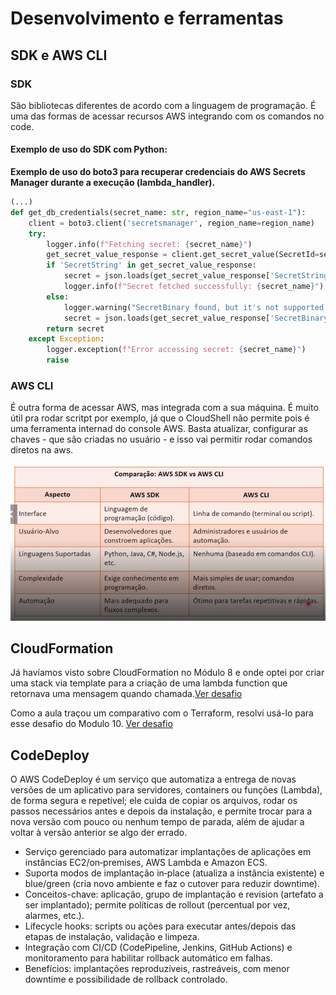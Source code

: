 

# Desenvolvimento e ferramentas

## SDK e AWS CLI

### SDK
São bibliotecas diferentes de acordo com a linguagem de programação. É uma das formas de acessar recursos AWS integrando com os comandos no code.

#### Exemplo de uso do SDK com Python:

**Exemplo de uso do boto3 para recuperar credenciais do AWS Secrets Manager durante a execução (lambda_handler).**

```python
(...)
def get_db_credentials(secret_name: str, region_name="us-east-1"):
    client = boto3.client('secretsmanager', region_name=region_name)
    try:
        logger.info(f"Fetching secret: {secret_name}")
        get_secret_value_response = client.get_secret_value(SecretId=secret_name)
        if 'SecretString' in get_secret_value_response:
            secret = json.loads(get_secret_value_response['SecretString'])
            logger.info(f"Secret fetched successfully: {secret_name}")
        else:
            logger.warning("SecretBinary found, but it's not supported in this case.")
            secret = json.loads(get_secret_value_response['SecretBinary'])
        return secret
    except Exception:
        logger.exception(f"Error accessing secret: {secret_name}")
        raise
```

### AWS CLI

É outra forma de acessar AWS, mas integrada com a sua máquina. É muito útil pra rodar scritpt por exemplo, já que o CloudShell não permite pois é uma ferramenta internad do console AWS. Basta atualizar, configurar as chaves - que são criadas no usuário - e isso vai permitir rodar comandos diretos na aws.

![alt text](./images/CLIxSDK.png)

## CloudFormation

Já havíamos visto sobre CloudFormation no Módulo 8 e onde optei por criar uma stack via template para a criação de uma lambda function que retornava uma mensagem quando chamada.[Ver desafio](/Module08/cloudFormationChallenge.pt.md)

Como a aula traçou um comparativo com o Terraform, resolvi usá-lo para esse desafio do Modulo 10. [Ver desafio](./project/terraformChallenge.pt.md)

## CodeDeploy

O AWS CodeDeploy é um serviço que automatiza a entrega de novas versões de um aplicativo para servidores, containers ou funções (Lambda), de forma segura e repetível; ele cuida de copiar os arquivos, rodar os passos necessários antes e depois da instalação, e permite trocar para a nova versão com pouco ou nenhum tempo de parada, além de ajudar a voltar à versão anterior se algo der errado.

- Serviço gerenciado para automatizar implantações de aplicações em instâncias EC2/on‑premises, AWS Lambda e Amazon ECS.
- Suporta modos de implantação in‑place (atualiza a instância existente) e blue/green (cria novo ambiente e faz o cutover para reduzir downtime).
- Conceitos-chave: aplicação, grupo de implantação e revision (artefato a ser implantado); permite políticas de rollout (percentual por vez, alarmes, etc.).
- Lifecycle hooks: scripts ou ações para executar antes/depois das etapas de instalação, validação e limpeza.
- Integração com CI/CD (CodePipeline, Jenkins, GitHub Actions) e monitoramento para habilitar rollback automático em falhas.
- Benefícios: implantações reproduzíveis, rastreáveis, com menor downtime e possibilidade de rollback controlado.